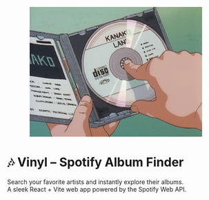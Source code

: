<p align="center">
  <img src="src/assets/hero.gif" alt="Vinyl aesthetic gif" width="400px"/>
</p>

# 🎶 Vinyl – Spotify Album Finder

Search your favorite artists and instantly explore their albums.  
A sleek React + Vite web app powered by the Spotify Web API.
